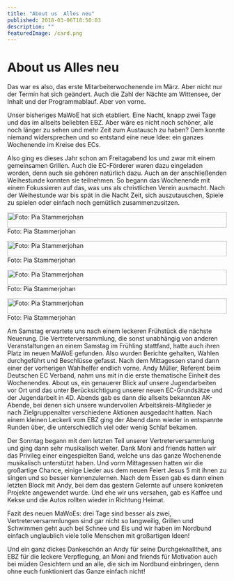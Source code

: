 ```yaml
---
title: "About us  Alles neu"
published: 2018-03-06T18:50:03
description: ""
featuredImage: /card.png
---
```


# About us  Alles neu

Das war es also, das erste Mitarbeiterwochenende im März. Aber nicht nur der Termin hat sich geändert. Auch die Zahl der Nächte am Wittensee, der Inhalt und der Programmablauf. Aber von vorne.

Unser bisheriges MaWoE hat sich etabliert. Eine Nacht, knapp zwei Tage und das im allseits beliebten EBZ. Aber wäre es nicht noch schöner, alle noch länger zu sehen und mehr Zeit zum Austausch zu haben? Dem konnte niemand widersprechen und so entstand eine neue Idee: ein ganzes Wochenende im Kreise des ECs.

Also ging es dieses Jahr schon am Freitagabend los und zwar mit einem gemeinsamen Grillen. Auch die EC-Förderer waren dazu eingeladen worden, denn auch sie gehören natürlich dazu. Auch an der anschließenden Weihestunde konnten sie teilnehmen. So begann das Wochenende mit einem Fokussieren auf das, was uns als christlichen Verein ausmacht. Nach der Weihestunde war bis spät in die Nacht Zeit, sich auszutauschen, Spiele zu spielen oder einfach noch gemütlich zusammenzusitzen.



   <a href="/old/DSC_0256.jpg">  <div style="display: grid; grid-template-columns: repeat(1, 1fr); grid-gap: 5px;">
<img src="/old/DSC_0256.jpg" title="DSC_0256" alt="Foto: Pia Stammerjohan" width="100%">
</div> </a>  Foto: Pia Stammerjohan 

 

  <a href="/old/DSC_0252.jpg">  <div style="display: grid; grid-template-columns: repeat(1, 1fr); grid-gap: 5px;">
<img src="/old/DSC_0252.jpg" title="DSC_0252" alt="Foto: Pia Stammerjohan" width="100%">
</div> </a>  Foto: Pia Stammerjohan 

 

 

   <a href="/old/DSC_0223.jpg">  <div style="display: grid; grid-template-columns: repeat(1, 1fr); grid-gap: 5px;">
<img src="/old/DSC_0223.jpg" title="DSC_0223" alt="Foto: Pia Stammerjohan" width="100%">
</div> </a>  Foto: Pia Stammerjohan 

 

 

   <a href="/old/DSC_0233.jpg">  <div style="display: grid; grid-template-columns: repeat(1, 1fr); grid-gap: 5px;">
<img src="/old/DSC_0233.jpg" title="DSC_0233" alt="Foto: Pia Stammerjohan" width="100%">
</div> </a>  Foto: Pia Stammerjohan 

 

 

  

  

Am Samstag erwartete uns nach einem leckeren Frühstück die nächste Neuerung. Die Vertreterversammlung, die sonst unabhängig von anderen Veranstaltungen an einem Samstag im Frühling stattfand, hatte auch ihren Platz im neuen MaWoE gefunden. Also wurden Berichte gehalten, Wahlen durchgeführt und Beschlüsse gefasst. Nach dem Mittagessen stand dann einer der vorherigen Wahlhelfer endlich vorne. Andy Müller, Referent beim Deutschen EC Verband, nahm uns mit in die erste thematische Einheit des Wochenendes. About us, ein genauerer Blick auf unsere Jugendarbeiten vor Ort und das unter Berücksichtigung unserer neuen EC-Grundsätze und der Jugendarbeit in 4D. Abends gab es dann die allseits bekannten AK-Abende, bei denen sich unsere wundervollen Arbeitskreis-Mitglieder je nach Zielgruppenalter verschiedene Aktionen ausgedacht hatten. Nach einem kleinen Leckerli vom EBZ ging der Abend dann wieder in entspannte Runden über, die unterschiedlich viel oder wenig Schlaf bekamen.

Der Sonntag begann mit dem letzten Teil unserer Vertreterversammlung und ging dann sehr musikalisch weiter. Dank Moni and friends hatten wir das Privileg einer eingespielten Band, welche uns das ganze Wochenende musikalisch unterstützt haben. Und vorm Mittagessen hatten wir die großartige Chance, einige Lieder aus dem neuen Feiert Jesus 5 mit ihnen zu singen und so besser kennenzulernen. Nach dem Essen gab es dann einen letzten Block mit Andy, bei dem das gestern Gelernte auf unsere konkreten Projekte angewendet wurde. Und ehe wir uns versahen, gab es Kaffee und Kekse und die Autos rollten wieder in Richtung Heimat.

Fazit des neuen MaWoEs: drei Tage sind besser als zwei, Vertreterversammlungen sind gar nicht so langweilig, Grillen und Schwimmen geht auch bei Schnee und Eis und wir haben im Nordbund einfach unglaublich viele tolle Menschen mit großartigen Ideen!

Und ein ganz dickes Dankeschön an Andy für seine Durchgeknalltheit, ans EBZ für die leckere Verpflegung, an Moni and friends für Motivation auch bei müden Gesichtern und an alle, die sich im Nordbund einbringen, denn ohne euch funktioniert das Ganze einfach nicht!